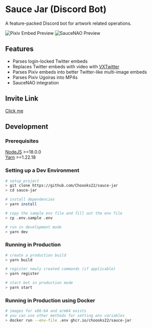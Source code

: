 # Sauce Jar (Discord Bot)

A feature-packed Discord bot for artwork related operations.

<p>
  <img alt="Pixiv Embed Preview" src="https://user-images.githubusercontent.com/49726759/172853220-53282a28-2476-4045-b2d8-6193c97361fa.png">
  <img alt="SauceNAO Preview" src="https://user-images.githubusercontent.com/49726759/172851841-e6b3ff64-123a-4c34-99ed-7ff57354d609.png">
</p>

## Features

- Parses login-locked Twitter embeds
- Replaces Twitter embeds with video with [VXTwitter](https://github.com/dylanpdx/BetterTwitFix)
- Parses Pixiv embeds into better Twitter-like multi-image embeds
- Parses Pixiv Ugoiras into MP4s
- SauceNAO integration

## Invite Link

[Click me](https://discord.com/oauth2/authorize?client_id=971780215602839562&scope=applications.commands+bot&permissions=275414837312)

## Development

### Prerequisites

[NodeJS](https://nodejs.org/) >=18.0.0  
[Yarn](https://npmjs.com/yarn) >=1.22.18

### Setting up a Dev Environment

```sh
# setup project
> git clone https://github.com/Choooks22/sauce-jar
> cd sauce-jar

# install dependencies
> yarn install

# copy the sample env file and fill out the env file
> cp .env.sample .env

# run in development mode
> yarn dev
```

### Running in Production

```sh
# create a production build
> yarn build

# register newly created commands (if applicable)
> yarn register

# start bot in production mode
> yarn start
```

### Running in Production using Docker

```sh
# images for x86-64 and arm64 exists
# you can use other methods for setting env variables
> docker run --env-file .env ghcr.io/choooks22/sauce-jar
```
